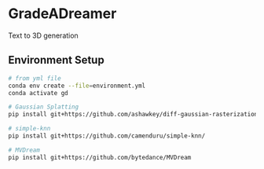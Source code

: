 # GradeADreamer
Text to 3D generation

## Environment Setup
```bash
# from yml file
conda env create --file=environment.yml
conda activate gd

# Gaussian Splatting
pip install git+https://github.com/ashawkey/diff-gaussian-rasterization

# simple-knn
pip install git+https://github.com/camenduru/simple-knn/

# MVDream
pip install git+https://github.com/bytedance/MVDream
```